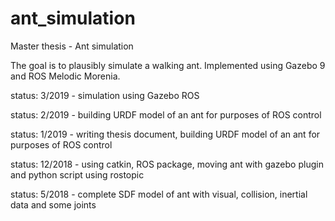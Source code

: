 # ant_simulation
Master thesis - Ant simulation

The goal is to plausibly simulate a walking ant.
Implemented using Gazebo 9 and ROS Melodic Morenia.

status: 3/2019 - simulation using Gazebo ROS

status: 2/2019 - building URDF model of an ant for purposes of ROS control

status: 1/2019 - writing thesis document, building URDF model of an ant for purposes of ROS control

status: 12/2018 - using catkin, ROS package, moving ant with gazebo plugin and python script using rostopic

status: 5/2018 - complete SDF model of ant with visual, collision, 
                 inertial data and some joints 
